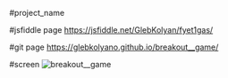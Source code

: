 #project_name

#jsfiddle page https://jsfiddle.net/GlebKolyan/fyet1gas/ 

#git page https://glebkolyano.github.io/breakout__game/

#screen
![breakout__game](https://user-images.githubusercontent.com/88821881/135114353-fe305fa9-a5f9-418a-8df8-114dd59a7f42.png)

